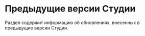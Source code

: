 # Предыдущие версии Студии
Раздел содержит информацию об обновлениях, внесенных в предыдущие версии Студии.
